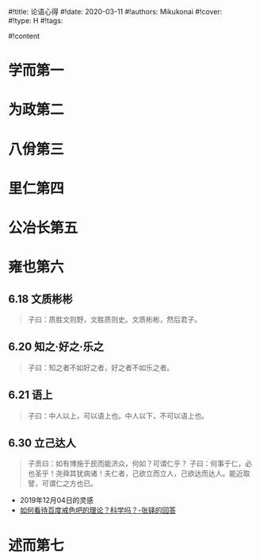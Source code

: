 #!title:    论语心得
#!date:     2020-03-11
#!authors:  Mikukonai
#!cover:    
#!type:     H
#!tags:     

#!content


# 学而第一

# 为政第二

# 八佾第三

# 里仁第四

# 公冶长第五

# 雍也第六

## 6.18 文质彬彬

> 子曰：质胜文则野，文胜质则史。文质彬彬，然后君子。

## 6.20 知之·好之·乐之

> 子曰：知之者不如好之者，好之者不如乐之者。

## 6.21 语上

> 子曰：中人以上，可以语上也。中人以下，不可以语上也。

## 6.30 立己达人

> 子贡曰：如有博施于民而能济众，何如？可谓仁乎？
子曰：何事于仁，必也圣乎！尧舜其犹病诸！夫仁者，己欲立而立人，己欲达而达人。能近取譬，可谓仁之方也已。

- 2019年12月04日的灵感
- [如何看待百度戒色吧的理论？科学吗？-张铎的回答](https://www.zhihu.com/question/24553171/answer/207336469)

# 述而第七

